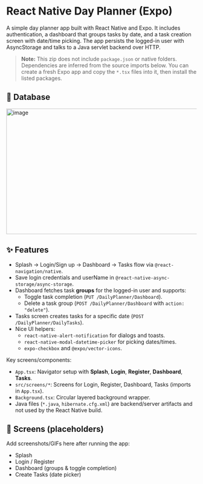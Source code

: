 # React Native Day Planner (Expo)

A simple day planner app built with React Native and Expo. It includes authentication, a dashboard that groups tasks by date, and a task creation screen with date/time picking. The app persists the logged-in user with AsyncStorage and talks to a Java servlet backend over HTTP.

> **Note:** This zip does not include `package.json` or native folders. Dependencies are inferred from the source imports below. You can create a fresh Expo app and copy the `*.tsx` files into it, then install the listed packages.

## 🚀 Database

<img width="645" height="332" alt="image" src="https://github.com/user-attachments/assets/c65b3a48-3562-49e2-86d7-7655b49b32d9" />


## ✨ Features
- Splash → Login/Sign up → Dashboard → Tasks flow via `@react-navigation/native`.
- Save login credentials and userName in `@react-native-async-storage/async-storage`.
- Dashboard fetches task **groups** for the logged-in user and supports:
  - Toggle task completion (`PUT /DailyPlanner/Dashboard`).
  - Delete a task group (`POST /DailyPlanner/Dashboard` with `action: "delete"`).
- Tasks screen creates tasks for a specific date (`POST /DailyPlanner/DailyTasks`).
- Nice UI helpers:
  - `react-native-alert-notification` for dialogs and toasts.
  - `react-native-modal-datetime-picker` for picking dates/times.
  - `expo-checkbox` and `@expo/vector-icons`.


Key screens/components:
- `App.tsx`: Navigator setup with **Splash**, **Login**, **Register**, **Dashboard**, **Tasks**.
- `src/screens/*`: Screens for Login, Register, Dashboard, Tasks (imports in `App.tsx`).
- `Background.tsx`: Circular layered background wrapper.
- Java files (`*.java`, `hibernate.cfg.xml`) are backend/server artifacts and not used by the React Native build.

## 📸 Screens (placeholders)
Add screenshots/GIFs here after running the app:
- Splash
- Login / Register
- Dashboard (groups & toggle completion)
- Create Tasks (date picker)

